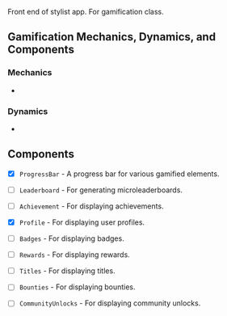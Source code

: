 
Front end of stylist app. For gamification class.

## Gamification Mechanics, Dynamics, and Components

### Mechanics

-

### Dynamics

-

## Components

- [x] `ProgressBar` - A progress bar for various gamified elements.
- [ ] `Leaderboard` - For generating microleaderboards.
- [ ] `Achievement` - For displaying achievements.
- [x] `Profile` - For displaying user profiles.
- [ ] `Badges` - For displaying badges.
- [ ] `Rewards` - For displaying rewards.
- [ ] `Titles` - For displaying titles.
- [ ] `Bounties` - For displaying bounties.
- [ ] `CommunityUnlocks` - For displaying community unlocks.

